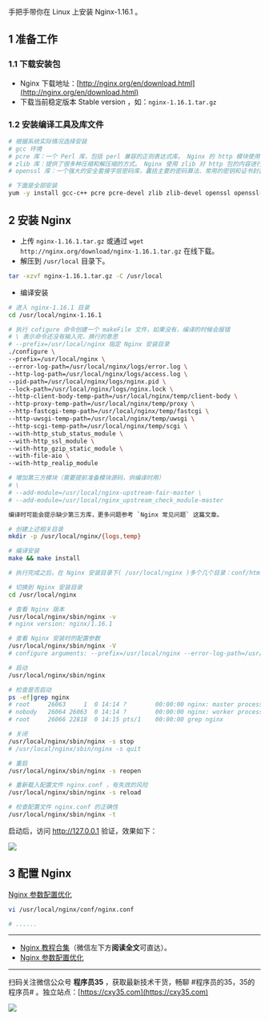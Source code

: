 手把手带你在 Linux 上安装 Nginx-1.16.1 。
<!-- more -->

## 1 准备工作

### 1.1 下载安装包

- Nginx 下载地址：[http://nginx.org/en/download.html](http://nginx.org/en/download.html)
- 下载当前稳定版本 Stable version ，如：`nginx-1.16.1.tar.gz`

### 1.2 安装编译工具及库文件

```bash
# 根据系统实际情况选择安装
# gcc 环境
# pcre 库：一个 Perl 库，包括 perl 兼容的正则表达式库。 Nginx 的 http 模块使用 pcre 来解析正则表达式
# zlib 库：提供了很多种压缩和解压缩的方式。 Nginx 使用 zlib 对 http 包的内容进行 gzip
# openssl 库：一个强大的安全套接字层密码库，囊括主要的密码算法、常用的密钥和证书封装管理功能及 SSL 协议，并提供丰富的应用程序供测试或其它目的使用。 Nginx 不仅支持 http 协议，还支持 https （即在 ssl 协议上传输 http ）

# 下面是全部安装
yum -y install gcc-c++ pcre pcre-devel zlib zlib-devel openssl openssl-devel make libtool
```

## 2 安装 Nginx

- 上传 `nginx-1.16.1.tar.gz` 或通过 `wget http://nginx.org/download/nginx-1.16.1.tar.gz` 在线下载。
- 解压到 `/usr/local` 目录下。

```bash
tar -xzvf nginx-1.16.1.tar.gz -C /usr/local
```

- 编译安装

```bash
# 进入 nginx-1.16.1 目录
cd /usr/local/nginx-1.16.1

# 执行 cofigure 命令创建一个 makeFile 文件，如果没有，编译的时候会报错
# \ 表示命令还没有输入完，换行的意思
# --prefix=/usr/local/nginx 指定 Nginx 安装目录
./configure \
--prefix=/usr/local/nginx \
--error-log-path=/usr/local/nginx/logs/error.log \
--http-log-path=/usr/local/nginx/logs/access.log \
--pid-path=/usr/local/nginx/logs/nginx.pid \
--lock-path=/usr/local/nginx/logs/nginx.lock \
--http-client-body-temp-path=/usr/local/nginx/temp/client-body \
--http-proxy-temp-path=/usr/local/nginx/temp/proxy \
--http-fastcgi-temp-path=/usr/local/nginx/temp/fastcgi \
--http-uwsgi-temp-path=/usr/local/nginx/temp/uwsgi \
--http-scgi-temp-path=/usr/local/nginx/temp/scgi \
--with-http_stub_status_module \
--with-http_ssl_module \
--with-http_gzip_static_module \
--with-file-aio \
--with-http_realip_module

# 增加第三方模块（需要提前准备模块源码，供编译时用）
# \
# --add-module=/usr/local/nginx-upstream-fair-master \
# --add-module=/usr/local/nginx_upstream_check_module-master

编译时可能会提示缺少第三方库，更多问题参考 `Nginx 常见问题` 这篇文章。

# 创建上述相关目录
mkdir -p /usr/local/nginx/{logs,temp}

# 编译安装
make && make install

# 执行完成之后，在 Nginx 安装目录下( /usr/local/nginx )多个几个目录：conf/html/sbin

# 切换到 Nginx 安装目录
cd /usr/local/nginx

# 查看 Nginx 版本
/usr/local/nginx/sbin/nginx -v
# nginx version: nginx/1.16.1

# 查看 Nginx 安装时的配置参数
/usr/local/nginx/sbin/nginx -V
# configure arguments: --prefix=/usr/local/nginx --error-log-path=/usr/local/nginx/logs/error.log --http-log-path=/usr/local/nginx/logs/access.log --pid-path=/usr/local/nginx/logs/nginx.pid --lock-path=/usr/local/nginx/logs/nginx.lock --http-client-body-temp-path=/usr/local/nginx/temp/client-body --http-proxy-temp-path=/usr/local/nginx/temp/proxy --http-fastcgi-temp-path=/usr/local/nginx/temp/fastcgi --http-uwsgi-temp-path=/usr/local/nginx/temp/uwsgi --http-scgi-temp-path=/usr/local/nginx/temp/scgi --with-http_stub_status_module --with-http_ssl_module --with-http_gzip_static_module --with-file-aio --with-http_realip_module

# 启动
/usr/local/nginx/sbin/nginx

# 检查是否启动
ps -ef|grep nginx
# root     26063     1  0 14:14 ?        00:00:00 nginx: master process /usr/local/nginx/sbin/nginx
# nobody   26064 26063  0 14:14 ?        00:00:00 nginx: worker process      
# root     26066 22818  0 14:15 pts/1    00:00:00 grep nginx

# 关闭
/usr/local/nginx/sbin/nginx -s stop
# /usr/local/nginx/sbin/nginx -s quit

# 重启
/usr/local/nginx/sbin/nginx -s reopen

# 重新载入配置文件 nginx.conf ，有失效的风险
/usr/local/nginx/sbin/nginx -s reload

# 检查配置文件 nginx.conf 的正确性
/usr/local/nginx/sbin/nginx -t
```

启动后，访问 http://127.0.0.1 验证，效果如下：

![](https://oscimg.oschina.net/oscnet/up-2817c8f57921388ed8b69729f77eff74a1f.png)


## 3 配置 Nginx

[Nginx 参数配置优化](https://mp.weixin.qq.com/s/wS-ly5O_xSJbVzJ24_yAKQ)

```bash
vi /usr/local/nginx/conf/nginx.conf

# ......
```

---

- [Nginx 教程合集](https://mp.weixin.qq.com/s/TdLki2vnjW4hKUz_BgzEHg)（微信左下方**阅读全文**可直达）。
- [Nginx 参数配置优化](https://mp.weixin.qq.com/s/wS-ly5O_xSJbVzJ24_yAKQ)


---

扫码关注微信公众号 **程序员35** ，获取最新技术干货，畅聊 #程序员的35，35的程序员# 。独立站点：[https://cxy35.com](https://cxy35.com)

![](https://oscimg.oschina.net/oscnet/up-285838b9c516db5bb1ba760f292f2346078.JPEG)